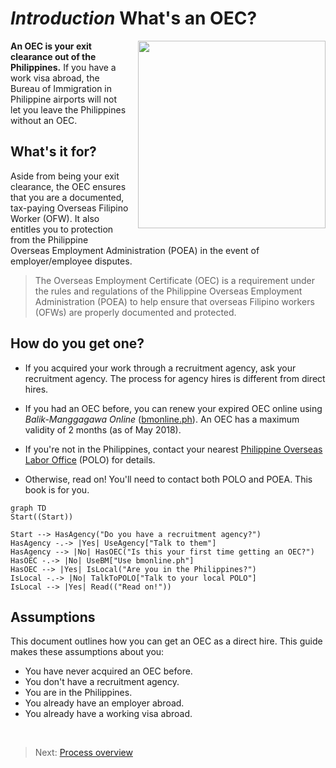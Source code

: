# _Introduction_ What's an OEC?

<figure class='right-figure' style='float: right; margin: 0 0 1em 1em;'> <img src='https://user-images.githubusercontent.com/74385/40666424-3c47ade4-6392-11e8-994a-3ae78d638024.png' width='300'></figure>


**An OEC is your exit clearance out of the Philippines.** If you have a work visa abroad, the Bureau of Immigration in Philippine airports will not let you leave the Philippines without an OEC.

## What's it for?

Aside from being your exit clearance, the OEC ensures that you are a documented, tax-paying Overseas Filipino Worker (OFW). It also entitles you to protection from the Philippine Overseas Employment Administration (POEA) in the event of employer/employee disputes.

> The Overseas Employment Certificate (OEC) is a requirement under the rules and regulations of the Philippine Overseas Employment Administration (POEA) to help ensure that overseas Filipino workers (OFWs) are properly documented and protected.

## How do you get one?

* If you acquired your work through a recruitment agency, ask your recruitment agency. The process for agency hires is different from direct hires.

* If you had an OEC before, you can renew your expired OEC online using *Balik-Manggagawa Online* ([bmonline.ph]). An OEC has a maximum validity of 2 months (as of May 2018).

* If you're not in the Philippines, contact your nearest [Philippine Overseas Labor Office](./polo_verification.md) (POLO) for details.

* Otherwise, read on! You'll need to contact both POLO and POEA. This book is for you.

```mermaid
graph TD
Start((Start))

Start --> HasAgency("Do you have a recruitment agency?")
HasAgency -.-> |Yes| UseAgency["Talk to them"]
HasAgency --> |No| HasOEC("Is this your first time getting an OEC?")
HasOEC -.-> |No| UseBM["Use bmonline.ph"]
HasOEC --> |Yes| IsLocal("Are you in the Philippines?")
IsLocal -.-> |No| TalkToPOLO["Talk to your local POLO"]
IsLocal --> |Yes| Read(("Read on!"))
```

## Assumptions

This document outlines how you can get an OEC as a direct hire. This guide makes these assumptions about you:

* You have never acquired an OEC before.
* You don't have a recruitment agency.
* You are in the Philippines.
* You already have an employer abroad.
* You already have a working visa abroad.

<br>

> Next: [Process overview](./docs/process_overview.md)

[bmonline.ph]: http://www.bmonline.ph/

